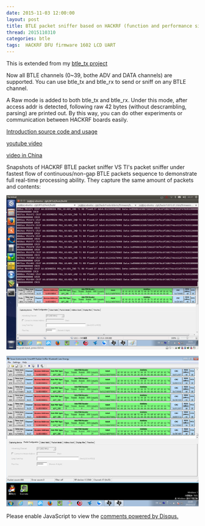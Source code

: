 ```yaml
---
date: 2015-11-03 12:00:00
layout: post
title: BTLE packet sniffer based on HACKRF (function and performance similar to TI's packet sniffer)
thread: 2015110310
categories: btle
tags:  HACKRF DFU firmware 1602 LCD UART
---
```


This is extended from my [btle_tx project](http://sdr-x.github.io/A%20BTLE%20%28Bluetooth%20Low%20energy%29%20BT4.0%20radio%20packet%20sender%20%28BladeRF,%20HACKRF%29/)

Now all BTLE channels (0~39, bothe ADV and DATA channels) are supported. You can use btle_tx and btle_rx to send or sniff on any BTLE channel.

A Raw mode is added to both btle_tx and btle_rx. Under this mode, after access addr is detected, following raw 42 bytes (without descrambling, parsing) are printed out. By this way, you can do other experiments or communication between HACKRF boards easily.

[Introduction source code and usage](https://github.com/JiaoXianjun/BTLE)

[youtube video](https://youtu.be/9LDPhOF2yyw)

[video in China](https://vimeo.com/144574631)

Snapshots of HACKRF BTLE packet sniffer VS TI's packet sniffer under fastest flow of continuous/non-gap BTLE packets sequence to demonstrate full real-time processing ability. They capture the same amount of packets and contents:

![](../media/mine-btle-sniffer2.png)

![](../media/TI3.png)

<div id="disqus_thread"></div>
<script type="text/javascript">
    /* * * CONFIGURATION VARIABLES: EDIT BEFORE PASTING INTO YOUR WEBPAGE * * */
    var disqus_shortname = 'jiaoxianjun'; // required: replace example with your forum shortname

    /* * * DON'T EDIT BELOW THIS LINE * * */
    (function() {
        var dsq = document.createElement('script'); dsq.type = 'text/javascript'; dsq.async = true;
        dsq.src = '//' + disqus_shortname + '.disqus.com/embed.js';
        (document.getElementsByTagName('head')[0] || document.getElementsByTagName('body')[0]).appendChild(dsq);
    })();
</script>
<noscript>Please enable JavaScript to view the <a href="http://disqus.com/?ref_noscript">comments powered by Disqus.</a></noscript>


<script>
  (function(i,s,o,g,r,a,m){i['GoogleAnalyticsObject']=r;i[r]=i[r]||function(){
  (i[r].q=i[r].q||[]).push(arguments)},i[r].l=1*new Date();a=s.createElement(o),
  m=s.getElementsByTagName(o)[0];a.async=1;a.src=g;m.parentNode.insertBefore(a,m)
  })(window,document,'script','//www.google-analytics.com/analytics.js','ga');

  ga('create', 'UA-56112029-1', 'auto');
  ga('send', 'pageview');

</script>
